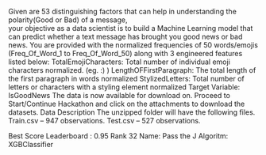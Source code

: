 Given are 53 distinguishing factors that can help in understanding the polarity(Good or Bad) of a message,  
your objective as a data scientist is to build a Machine Learning model that can predict whether a text message has brought you good news or bad news. 
You are provided with the normalized frequencies of 50 words/emojis (Freq_Of_Word_1 to Freq_Of_Word_50) along with 3 engineered features listed below: 
TotalEmojiCharacters: Total number of individual emoji characters normalized. (eg. :) ) LengthOFFirstParagraph: The total length of the first paragraph 
in words normalized StylizedLetters: Total number of letters or characters with a styling element normalized Target Variable: IsGoodNews The data is now 
available for download on. Proceed to Start/Continue Hackathon and click on the attachments to download the datasets. Data Description The unzipped folder 
will have the following files. Train.csv – 947 observations. Test.csv – 527 observations.

Best Score Leaderboard : 0.95 
Rank 32 
Name: Pass the J
Algoritm: XGBClassifier
